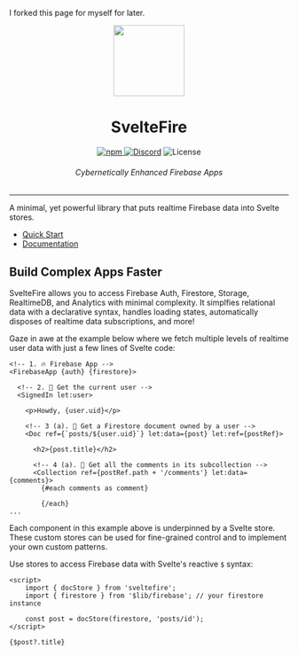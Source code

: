 I forked this page for myself for later. 



<div align="center">
<img width="128px" src="https://github.com/codediodeio/sveltefire/blob/master/docs/public/logo.png?raw=true">
<h1>SvelteFire <a href=""></h1>
<img alt="npm" src="https://img.shields.io/npm/dy/sveltefire">
<a href="https://discord.gg/fireship" target="_blank"><img alt="Discord" src="https://img.shields.io/discord/1015095797689360444?label=Discord"></a>
<img alt="License" src="https://img.shields.io/github/license/codediodeio/sveltefire">
<h6><i>Cybernetically Enhanced Firebase Apps</i></h6>
<hr />
</div>

<!-- ![npm](https://img.shields.io/npm/dy/sveltefire)
![Discord](https://img.shields.io/discord/1015095797689360444)
![GitHub License](https://img.shields.io/github/license/codediodeio/sveltefire) -->


A minimal, yet powerful library that puts realtime Firebase data into Svelte stores.

- [Quick Start](https://sveltefire.fireship.io/guide/start)
- [Documentation](https://sveltefire.fireship.io)

## Build Complex Apps Faster

SvelteFire allows you to access Firebase Auth, Firestore, Storage, RealtimeDB, and Analytics with minimal complexity. It simplfies relational data with a declarative syntax, handles loading states, automatically disposes of realtime data subscriptions, and more! 

Gaze in awe at the example below where we fetch multiple levels of realtime user data with just a few lines of Svelte code:

```svelte
<!-- 1. 🔥 Firebase App -->
<FirebaseApp {auth} {firestore}>

  <!-- 2. 👤 Get the current user -->
  <SignedIn let:user>

    <p>Howdy, {user.uid}</p>

    <!-- 3 (a). 📜 Get a Firestore document owned by a user -->
    <Doc ref={`posts/${user.uid}`} let:data={post} let:ref={postRef}>

      <h2>{post.title}</h2>

      <!-- 4 (a). 💬 Get all the comments in its subcollection -->
      <Collection ref={postRef.path + '/comments'} let:data={comments}>
        {#each comments as comment}

        {/each}
...
```

Each component in this example above is underpinned by a Svelte store.  These custom stores can be used for fine-grained control and to implement your own custom patterns.

Use stores to access Firebase data with Svelte's reactive `$` syntax:

```svelte
<script>
    import { docStore } from 'sveltefire';
    import { firestore } from '$lib/firebase'; // your firestore instance

    const post = docStore(firestore, 'posts/id');
</script>

{$post?.title}
```
